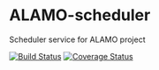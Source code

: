 # ALAMO-scheduler
Scheduler service for ALAMO project

[![Build Status](https://travis-ci.org/RulersOfAsgard/ALAMO-scheduler.svg?branch=master)](https://travis-ci.org/RulersOfAsgard/ALAMO-scheduler)
[![Coverage Status](https://coveralls.io/repos/RulersOfAsgard/ALAMO-scheduler/badge.svg?branch=master&service=github)](https://coveralls.io/github/RulersOfAsgard/ALAMO-scheduler?branch=master)
